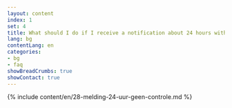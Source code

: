 ```yaml
---
layout: content
index: 1
set: 4
title: What should I do if I receive a notification about 24 hours with no checks by the app?
lang: bg
contentLang: en
categories:
- bg
- faq
showBreadCrumbs: true
showContact: true
---
```

{% include content/en/28-melding-24-uur-geen-controle.md %}
